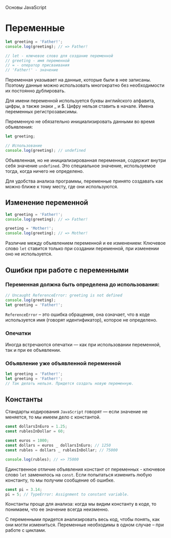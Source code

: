 Основы JavaScript

# Переменные

```javascript
let greeting = 'Father!';
console.log(greeting); // => Father!

// let - ключевое слово для создание переменной
// greeting - имя переменной
// = - оператор присваивания
// 'Father!' - значение
```

Переменная указывает на данные, которые были в нее записаны. Поэтому данные можно использовать многократно без необходимости их постоянно дублировать.

Для имени переменной используется буквы английского алфавита, цифры, а также знаки \_ и $. Цифру нельзя ставить в начале. Имена переменных регистрозависимы.

Переменную не обязательно инициализировать данными во время объявления:

```javascript
let greeting;

// Использование
console.log(greeting); // undefined
```

Объявленная, но не инициализированная переменная, содержит внутри себя значение `undefined`. Это специальное значение, используемое тогда, когда ничего не определено.

Для удобства анализа программы, переменные принято создавать как можно ближе к тому месту, где они используются.

## Изменение переменной

```javascript
let greeting = 'Father!';
console.log(greeting); // => Father!

greeting = 'Mother!';
console.log(greeting); // => Mother!
```

Различие между объявлением переменной и ее изменением: Ключевое слово `let` ставится только при создании переменной, при изменении оно не используется.

## Ошибки при работе с переменными

### Переменная должна быть определена до использования:

```javascript
// Uncaught ReferenceError: greeting is not defined
console.log(greeting);
let greeting = 'Father!';
```

`ReferenceError` – это ошибка обращения, она означает, что в коде используется имя (говорят идентификатор), которое не определено.

### Опечатки

Иногда встречаются опечатки — как при использовании переменной, так и при ее объявлении.

### Объявление уже объявленной переменной

```javascript
let greeting = 'Father!';
let greeting = 'Father!';
// Так делать нельзя. Придется создать новую переменную.
```

## Константы

Стандарты кодирования `JavaScript` говорят — если значение не меняется, то мы имеем дело с константой.

```javascript
const dollarsInEuro = 1.25;
const rublesInDollar = 60;

const euros = 1000;
const dollars = euros _ dollarsInEuro; // 1250
const rubles = dollars _ rublesInDollar; // 75000

console.log(rubles); // => 75000
```

Единственное отличие объявления констант от переменных - ключевое слово `let` заменилось на `const`. Если попытаться изменить любую константу, то мы получим сообщение об ошибке.

```javascript
const pi = 3.14;
pi = 5; // TypeError: Assignment to constant variable.
```

Константы проще для анализа: когда мы видим константу в коде, то понимаем, что ее значение всегда неизменно.

С переменными придется анализировать весь код, чтобы понять, как они могли измениться. Переменные необходимы в одном случае – при работе с циклами.
